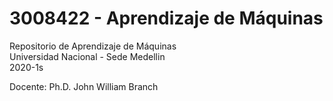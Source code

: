 # 3008422 - Aprendizaje de Máquinas

Repositorio de Aprendizaje de Máquinas  
Universidad Nacional - Sede Medellin  
2020-1s

Docente: Ph.D. John William Branch

<!-- ### Cronograma   -->

<!-- | Semana | Unidad | Actividades |  
| --- | --- | --- |  
| 1  (9 de mayo) | Introducción | Sincrónica: Sesión Magistral 9:00am – 10:30am  Asincrónica: Asignación de Actividades Complementarias (Lectura, Taller y/o Video). |  
| 2  (16 de mayo) |  | Sincrónica: Sesión Magistral 3:00pm – 4:30pm  Asincrónica: Asignación de Actividades Complementarias (Lectura, Taller y/o Video). |  
| 3  (23 de mayo) |  | Sincrónica: Sesión Magistral 3:00pm – 4:30pm  Asincrónica: Asignación de Actividades Complementarias (Lectura, Taller y/o Video). |  
| 4  (30 de mayo) |  | Sincrónica: Conferencia Invitada – Casos de Éxito 3:00pm – 4:30pm  Asincrónica: Asignación de Actividades Complementarias (Lectura, Taller y/o Video). |  
| 5  (6 de junio) | Planificación Automática con Inteligencia Artificial  Prof. Jaime Alberto Guzmán, Ph.D | Sincrónica: Sesión Magistral 3:00pm – 4:30pm  Asincrónica: Asignación de Actividades Complementarias (Lectura, Taller y/o Video). |  
| 6  (13 de junio) | Computación Evolutiva  Prof. Patricia Jaramillo, Ph.D | Sincrónica: Sesión Magistral 3:00pm – 4:30pm  Asincrónica: Asignación de Actividades Complementarias (Lectura, Taller y/o Video). |  
| 7  (20 de junio) | Casos de Éxito  Prof. John W. Branch, Ph.D | Sincrónica: Sesión Magistral 3:00pm – 4:30pm  Asincrónica: Asignación de Actividades Complementarias (Lectura, Taller y/o Video). |  
| 8  (27 de junio) | Sesión Final | Sincrónica: Evaluación Final 3:00pm – 6:00pm |   -->
